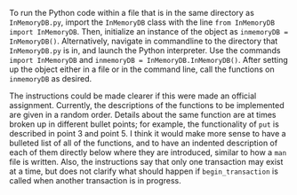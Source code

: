 To run the Python code within a file that is in the same directory as `InMemoryDB.py`, import the `InMemoryDB` class with the line `from InMemoryDB import InMemoryDB`. Then, initialize an instance of the object as `inmemoryDB = InMemoryDB()`. Alternatively, navigate in commandline to the directory that `InMemoryDB.py` is in, and launch the Python interpreter. Use the commands `import InMemoryDB` and `inmemoryDB = InMemoryDB.InMemoryDB()`. After setting up the object either in a file or in the command line, call the functions on `inmemoryDB` as desired.

The instructions could be made clearer if this were made an official assignment. Currently, the descriptions of the functions to be implemented are given in a random order. Details about the same function are at times broken up in different bullet points; for example, the functionality of `put` is described in point 3 and point 5. I think it would make more sense to have a bulleted list of all of the functions, and to have an indented description of each of them directly below where they are introduced, similar to how a `man` file is written. Also, the instructions say that only one transaction may exist at a time, but does not clarify what should happen if `begin_transaction` is called when another transaction is in progress.